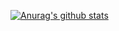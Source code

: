 [![Anurag's github stats](https://github-readme-stats.vercel.app/api?username=Samonnite&show_icons=true)](https://github.com/anuraghazra/github-readme-stats)
